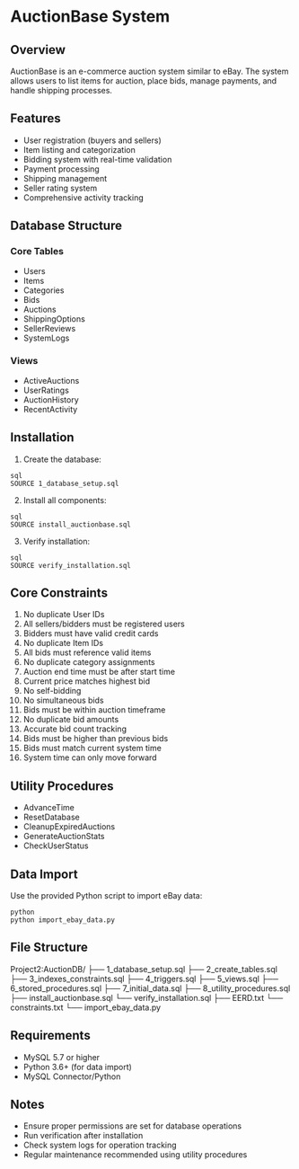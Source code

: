 # AuctionBase System

## Overview
AuctionBase is an e-commerce auction system similar to eBay. The system allows users to list items for auction, place bids, manage payments, and handle shipping processes.

## Features
- User registration (buyers and sellers)
- Item listing and categorization
- Bidding system with real-time validation
- Payment processing
- Shipping management
- Seller rating system
- Comprehensive activity tracking

## Database Structure

### Core Tables
- Users
- Items
- Categories
- Bids
- Auctions
- ShippingOptions
- SellerReviews
- SystemLogs

### Views
- ActiveAuctions
- UserRatings
- AuctionHistory
- RecentActivity

## Installation

1. Create the database:
```
sql
SOURCE 1_database_setup.sql
```
2. Install all components:
```
sql
SOURCE install_auctionbase.sql
```
3. Verify installation:
```
sql
SOURCE verify_installation.sql
```

## Core Constraints
1. No duplicate User IDs
2. All sellers/bidders must be registered users
3. Bidders must have valid credit cards
4. No duplicate Item IDs
5. All bids must reference valid items
6. No duplicate category assignments
7. Auction end time must be after start time
8. Current price matches highest bid
9. No self-bidding
10. No simultaneous bids
11. Bids must be within auction timeframe
12. No duplicate bid amounts
13. Accurate bid count tracking
14. Bids must be higher than previous bids
15. Bids must match current system time
16. System time can only move forward

## Utility Procedures
- AdvanceTime
- ResetDatabase
- CleanupExpiredAuctions
- GenerateAuctionStats
- CheckUserStatus

## Data Import
Use the provided Python script to import eBay data:
```
python
python import_ebay_data.py
```

## File Structure
Project2:AuctionDB/
├── 1_database_setup.sql
├── 2_create_tables.sql
├── 3_indexes_constraints.sql
├── 4_triggers.sql
├── 5_views.sql
├── 6_stored_procedures.sql
├── 7_initial_data.sql
├── 8_utility_procedures.sql
├── install_auctionbase.sql
└── verify_installation.sql
├── EERD.txt
└── constraints.txt
└── import_ebay_data.py

## Requirements
- MySQL 5.7 or higher
- Python 3.6+ (for data import)
- MySQL Connector/Python

## Notes
- Ensure proper permissions are set for database operations
- Run verification after installation
- Check system logs for operation tracking
- Regular maintenance recommended using utility procedures
